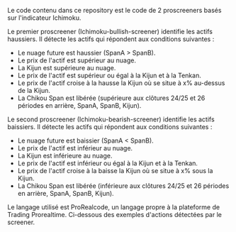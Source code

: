Le code contenu dans ce repository est le code de 2 proscreeners basés sur l'indicateur Ichimoku.

Le premier proscreener (Ichimoku-bullish-screener) identifie les actifs haussiers.
Il détecte les actifs qui répondent aux conditions suivantes :
* Le nuage future est haussier (SpanA > SpanB).
* Le prix de l'actif est supérieur au nuage.
* La Kijun est supérieure au nuage.
* Le prix de l'actif est supérieur ou égal à la Kijun et à la Tenkan.
* Le prix de l'actif croise à la hausse la Kijun où se situe à x% au-dessus de la Kijun.
* La Chikou Span est libérée (supérieure aux clôtures 24/25 et 26 périodes en arrière, SpanA, SpanB, Kijun).

Le second proscreener (Ichimoku-bearish-screener) identifie les actifs baissiers.
Il détecte les actifs qui répondent aux conditions suivantes :
* Le nuage future est baissier (SpanA < SpanB).
* Le prix de l'actif est inférieur au nuage.
* La Kijun est inférieure au nuage.
* Le prix de l'actif est inférieur ou égal à la Kijun et à la Tenkan.
* Le prix de l'actif croise à la baisse la Kijun où se situe à x% sous la Kijun.
* La Chikou Span est libérée (inférieure aux clôtures 24/25 et 26 périodes en arrière, SpanA, SpanB, Kijun).

Le langage utilisé est ProRealcode, un langage propre à la plateforme de Trading Prorealtime. Ci-dessous des exemples d'actions détectées par le screener.
